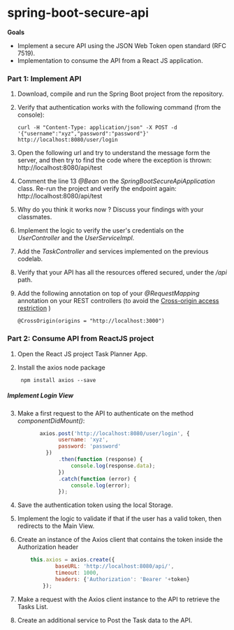 # spring-boot-secure-api

**Goals**

* Implement a secure API using the JSON Web Token open standard (RFC 7519). 
* Implementation to consume the API from a React JS application.


### Part 1: Implement API


1) Download, compile and run the Spring Boot project from the repository.
 
2) Verify that authentication works with the following command (from the console):
   
   ```
   curl -H "Content-Type: application/json" -X POST -d '{"username":"xyz","password":"password"}' http://localhost:8080/user/login
   ```

3) Open the following url and try to understand the message form the server, and then try to find the code where the exception is thrown:
http://localhost:8080/api/test

4) Comment the line 13 *@Bean* on the *SpringBootSecureApiApplication* class. Re-run the project and verify the endpoint again:
http://localhost:8080/api/test
                    
3) Why do you think it works now ? Discuss your findings with your classmates.                    
                    	
4) Implement the logic to verify the user's credentials on the *UserController* and the *UserServiceImpl*.

5) Add the *TaskController* and services implemented on the previous codelab. 

6) Verify that your API has all the resources offered secured, under the */api* path.


7) Add the following annotation on top of your *@RequestMapping* annotation on your REST controllers (to avoid the [Cross-origin access restriction](https://developer.mozilla.org/en-US/docs/Web/HTTP/CORS)  )
    
    ````
    @CrossOrigin(origins = "http://localhost:3000")
    ````
    
### Part 2: Consume API from ReactJS project

1. Open the React JS project Task Planner App.

2. Install the axios node package

    ````
     npm install axios --save
    ````

##### Implement Login View
    
3. Make a first request to the API to authenticate on the method *componentDidMount()*:

    ```` Javascript
           axios.post('http://localhost:8080/user/login', {
                 username: 'xyz',
                 password: 'password'
             })
                 .then(function (response) {
                     console.log(response.data);
                 })
                 .catch(function (error) {
                     console.log(error);
                 });
    ````
    
4. Save the authentication token using the local Storage.

5. Implement the logic to validate if that if the user has a valid token, then redirects to the Main View.

6. Create an instance of the Axios client that contains the token inside the Authorization header

    ```` Javascript
        this.axios = axios.create({
                baseURL: 'http://localhost:8080/api/',
                timeout: 1000,
                headers: {'Authorization': 'Bearer '+token}
            });
    ````
    
    
7. Make a request with the Axios client instance to the API to retrieve the Tasks List.


8. Create an additional service to Post the Task data to the API.